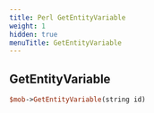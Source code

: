 ```yaml
---
title: Perl GetEntityVariable
weight: 1
hidden: true
menuTitle: GetEntityVariable
---
```

## GetEntityVariable
```perl
$mob->GetEntityVariable(string id)
```